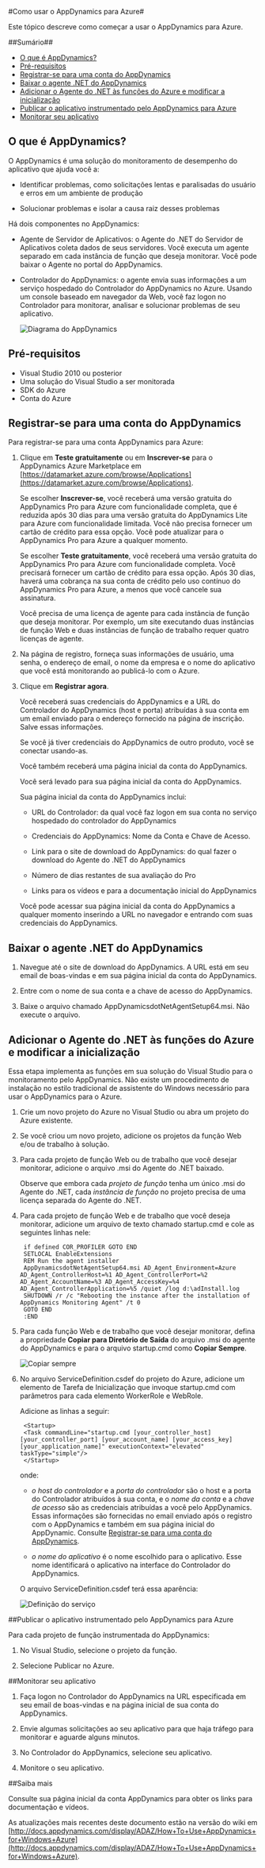 <properties linkid="manage-services-how-to-use-appdynamics" urlDisplayName="Monitorar com o AppDynamics" pageTitle="Como usar o AppDynamics com o Azure" metaKeywords="" description="Saiba como usar o AppDynamics para Azure." metaCanonical="" services="cloud-services" documentationCenter="" title="Como usar o AppDynamics para Azure" authors="ryanwi" solutions="" manager="" editor="" />




#Como usar o AppDynamics para Azure#

Este tópico descreve como começar a usar o AppDynamics para Azure.

##Sumário##

* [O que é AppDynamics?](#what)
* [Pré-requisitos](#prereq)
* [Registrar-se para uma conta do AppDynamics](#register)
* [Baixar o agente .NET do AppDynamics](#download)
* [Adicionar o Agente do .NET às funções do Azure e modificar a inicialização](#addagent)
* [Publicar o aplicativo instrumentado pelo AppDynamics para Azure](#publish)
* [Monitorar seu aplicativo](#monitor)


<h2><a id="what"></a>O que é AppDynamics?</h2>

O AppDynamics é uma solução do monitoramento de desempenho do aplicativo que ajuda você a:

- Identificar problemas, como solicitações lentas e paralisadas do usuário e erros em um ambiente de produção

- Solucionar problemas e isolar a causa raiz desses problemas

Há dois componentes no AppDynamics:

- Agente de Servidor de Aplicativos: o Agente do .NET do Servidor de Aplicativos coleta dados de seus servidores. Você executa um agente separado em cada instância de função que deseja monitorar. Você pode baixar o Agente no portal do AppDynamics.

- Controlador do AppDynamics: o agente envia suas informações a um serviço hospedado do Controlador do AppDynamics no Azure. Usando um console baseado em navegador da Web, você faz logon no Controlador para monitorar, analisar e solucionar problemas de seu aplicativo.

	![Diagrama do AppDynamics](./media/cloud-services-how-to-appdynamics/addiagram.png)


<h2><a id="prereq"></a>Pré-requisitos</h2>

- Visual Studio 2010 ou posterior
- Uma solução do Visual Studio a ser monitorada
- SDK do Azure
- Conta do Azure

<h2><a id="register"></a>Registrar-se para uma conta do AppDynamics</h2>

Para registrar-se para uma conta AppDynamics para Azure:

1. Clique em **Teste gratuitamente** ou em **Inscrever-se** para o AppDynamics Azure Marketplace em [https://datamarket.azure.com/browse/Applications](https://datamarket.azure.com/browse/Applications).

	Se escolher **Inscrever-se**, você receberá uma versão gratuita do AppDynamics Pro para Azure com funcionalidade completa, que é reduzida após 30 dias para uma versão gratuita do AppDynamics Lite para Azure com funcionalidade limitada. Você não precisa fornecer um cartão de crédito para essa opção. Você pode atualizar para o AppDynamics Pro para Azure a qualquer momento.

	Se escolher **Teste gratuitamente**, você receberá uma versão gratuita do AppDynamics Pro para Azure com funcionalidade completa. Você precisará fornecer um cartão de crédito para essa opção. Após 30 dias, haverá uma cobrança na sua conta de crédito pelo uso contínuo do AppDynamics Pro para Azure, a menos que você cancele sua assinatura.

	Você precisa de uma licença de agente para cada instância de função que deseja monitorar. Por exemplo, um site executando duas instâncias de função Web e duas instâncias de função de trabalho requer quatro licenças de agente.

2. Na página de registro, forneça suas informações de usuário, uma senha, o endereço de email, o nome da empresa e o nome do aplicativo que você está monitorando ao publicá-lo com o Azure.

3. Clique em **Registrar agora**.

	Você receberá suas credenciais do AppDynamics e a URL do Controlador do AppDynamics (host e porta) atribuídas à sua conta em um email enviado para o endereço fornecido na página de inscrição. Salve essas informações.

	Se você já tiver credenciais do AppDynamics de outro produto, você se conectar usando-as.

	Você também receberá uma página inicial da conta do AppDynamics.   

	Você será levado para sua página inicial da conta do AppDynamics.

	Sua página inicial da conta do AppDynamics inclui:

	- URL do Controlador: da qual você faz logon em sua conta no serviço hospedado do controlador do AppDynamics

	- Credenciais do AppDynamics: Nome da Conta e Chave de Acesso.

	- Link para o site de download do AppDynamics: do qual fazer o download do Agente do .NET do AppDynamics

	- Número de dias restantes de sua avaliação do Pro

	- Links para os vídeos e para a documentação inicial do AppDynamics

	Você pode acessar sua página inicial da conta do AppDynamics a qualquer momento inserindo a URL no navegador e entrando com suas credenciais do AppDynamics.

<h2><a id="download"></a>Baixar o agente .NET do AppDynamics</h2>

1. Navegue até o site de download do AppDynamics. A URL está em seu email de boas-vindas e em sua página inicial da conta do AppDynamics.

2. Entre com o nome de sua conta e a chave de acesso do AppDynamics.

3. Baixe o arquivo chamado AppDynamicsdotNetAgentSetup64.msi. Não execute o arquivo.


<h2><a id="addagent"></a>Adicionar o Agente do .NET às funções do Azure e modificar a inicialização</h2>

Essa etapa implementa as funções em sua solução do Visual Studio para o monitoramento pelo AppDynamics. Não existe um procedimento de instalação no estilo tradicional de assistente do Windows necessário para usar o AppDynamics para o Azure.

1. Crie um novo projeto do Azure no Visual Studio ou abra um projeto do Azure existente.

2. Se você criou um novo projeto, adicione os projetos da função Web e/ou de trabalho à solução.

3. Para cada projeto de função Web ou de trabalho que você desejar monitorar, adicione o arquivo .msi do Agente do .NET baixado. 

	Observe que embora cada *projeto de função* tenha um único .msi do Agente do .NET, cada *instância de função* no projeto precisa de uma licença separada do Agente do .NET.

4. Para cada projeto de função Web e de trabalho que você deseja monitorar, adicione um arquivo de texto chamado startup.cmd e cole as seguintes linhas nele:
   
		if defined COR_PROFILER GOTO END 
		SETLOCAL EnableExtensions 
		REM Run the agent installer 
		AppDynamicsdotNetAgentSetup64.msi AD_Agent_Environment=Azure AD_Agent_ControllerHost=%1 AD_Agent_ControllerPort=%2 AD_Agent_AccountName=%3 AD_Agent_AccessKey=%4 AD_Agent_ControllerApplication=%5 /quiet /log d:\adInstall.log  
		SHUTDOWN /r /c "Rebooting the instance after the installation of AppDynamics Monitoring Agent" /t 0 
		GOTO END   
		:END

5. Para cada função Web e de trabalho que você desejar monitorar, defina a propriedade **Copiar para Diretório de Saída** do arquivo .msi do agente do AppDynamics e para o arquivo startup.cmd como **Copiar Sempre**.

	![Copiar sempre](./media/cloud-services-how-to-appdynamics/adcopyalways.png)

6. No arquivo ServiceDefinition.csdef do projeto do Azure, adicione um elemento de Tarefa de Inicialização que invoque startup.cmd com parâmetros para cada elemento WorkerRole e WebRole.  

	Adicione as linhas a seguir:

		<Startup>
		<Task commandLine="startup.cmd [your_controller_host] [your_controller_port] [your_account_name] [your_access_key] [your_application_name]" executionContext="elevated" taskType="simple"/>
		</Startup>
	
	onde:
	
	- *o host do controlador* e a *porta do controlador* são o host e a porta do Controlador atribuídos à sua conta, e o *nome da conta* e a *chave de acesso* são as credenciais atribuídas a você pelo AppDynamics. Essas informações são fornecidas no email enviado após o registro com o AppDynamics e também em sua página inicial do AppDynamic. Consulte [Registrar-se para uma conta do AppDynamics](#register).

		
	- *o nome do aplicativo* é o nome escolhido para o aplicativo. Esse nome identificará o aplicativo na interface do Controlador do AppDynamics.

	O arquivo ServiceDefinition.csdef terá essa aparência: 

	![Definição do serviço](./media/cloud-services-how-to-appdynamics/adscreen.png)


##<a name="publish"></a>Publicar o aplicativo instrumentado pelo AppDynamics para Azure

Para cada projeto de função instrumentada do AppDynamics:

1. No Visual Studio, selecione o projeto da função.

2. Selecione Publicar no Azure.


##<a name="monitor"></a>Monitorar seu aplicativo

1. Faça logon no Controlador do AppDynamics na URL especificada em seu email de boas-vindas e na página inicial de sua conta do AppDynamics.

2. Envie algumas solicitações ao seu aplicativo para que haja tráfego para monitorar e aguarde alguns minutos.

3. No Controlador do AppDynamics, selecione seu aplicativo.

4. Monitore o seu aplicativo.

##<a name="learn"></a>Saiba mais

Consulte sua página inicial da conta AppDynamics para obter os links para documentação e vídeos.

As atualizações mais recentes deste documento estão na versão do wiki em [http://docs.appdynamics.com/display/ADAZ/How+To+Use+AppDynamics+for+Windows+Azure](http://docs.appdynamics.com/display/ADAZ/How+To+Use+AppDynamics+for+Windows+Azure).  


